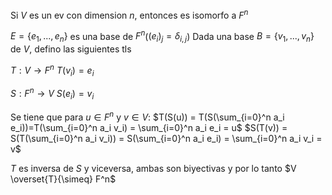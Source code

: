 Si $V$ es un ev con dimension $n$, entonces es isomorfo a $F^n$

$E=\{e_1,...,e_n\}$ es una base de $F^n$($(e_i)_j = \delta_{i,j}$)
Dada una base $B=\{v_1,...,v_n\}$ de $V$, defino las siguientes tls

$T: V \to F^n$
$T(v_i) = e_i$

$S: F^n \to V$
$S(e_i) = v_i$

Se tiene que para $u \in F^n$ y $v \in V$:
$T(S(u)) = T(S(\sum_{i=0}^n a_i e_i))=T(\sum_{i=0}^n a_i v_i) = \sum_{i=0}^n a_i e_i = u$
$S(T(v)) = S(T(\sum_{i=0}^n a_i v_i)) = S(\sum_{i=0}^n a_i e_i) = \sum_{i=0}^n a_i v_i = v$

$T$ es inversa de $S$ y viceversa, ambas son biyectivas y por lo tanto $V \overset{T}{\simeq} F^n$
